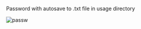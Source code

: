 Password with autosave to .txt file in usage directory 

![passw](https://user-images.githubusercontent.com/95626629/154863228-3e518bba-977c-4781-aa64-b1481760f0bb.gif)

